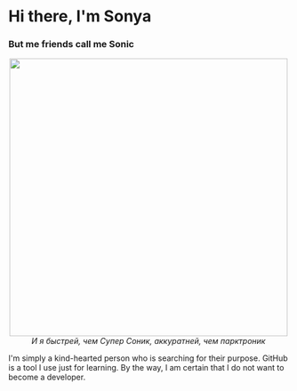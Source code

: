 # Hi there, I'm Sonya 
### But me friends call me Sonic
<div id="header" align="center">
  <img src="https://media.giphy.com/media/1Vae1JWTHZ6Ny/giphy.gif" width="500"/>
  <div><i>И я быстрей, чем Супер Соник, аккуратней, чем парктроник</i></div>
</div>


I'm simply a kind-hearted person who is searching for their purpose. GitHub is a tool I use just for learning. 
By the way, I am certain that I do not want to become a developer.
